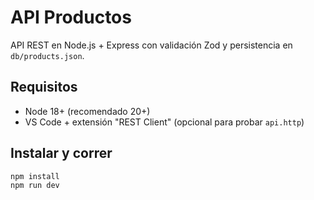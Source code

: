 
# API Productos

API REST en Node.js + Express con validación Zod y persistencia en `db/products.json`.

## Requisitos
- Node 18+ (recomendado 20+)
- VS Code + extensión "REST Client" (opcional para probar `api.http`)

## Instalar y correr
```bash
npm install
npm run dev
